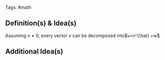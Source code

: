 Tags: #math 
## Definition(s) & Idea(s)
Assuming $v\neq 0$, every vector $v$ can be decomposed into$v=v^{\hat} +w$ 
## Additional Idea(s)


